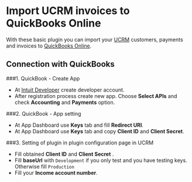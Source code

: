 Import UCRM invoices to QuickBooks Online
=== 
With these basic plugin you can import your [UCRM](https://ucrm.ubnt.com/) customers, payments and invoices to 
[QuickBooks Online](https://quickbooks.intuit.com/).


Connection with QuickBooks
---
###1. QuickBook - Create App
- At [Intuit Developer](https://developer.intuit.com/) create developer account.
- After registration process create new app. Choose **Select APIs** and check **Accounting** and **Payments** option.

###2. QuickBook - App setting
- At App Dashboard use **Keys** tab and fill **Redirect URI**.
- At App Dashboard use **Keys** tab and copy **Client ID** and **Client Secret**.

###3. Setting of plugin in plugin configuration page in UCRM
- Fill obtained **Client ID** and **Client Secret** .
- Fill **baseUrl** with ``Development`` if you only test and you have testing keys. Otherwise fill ``Production`` 
- Fill your **Income account number**. 
